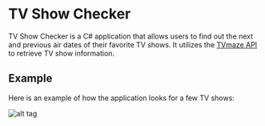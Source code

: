 # TV Show Checker

TV Show Checker is a C# application that allows users to find out the next and previous air dates of their favorite TV shows. It utilizes the [TVmaze API](https://www.tvmaze.com/api) to retrieve TV show information.

## Example

Here is an example of how the application looks for a few TV shows:

![alt tag](https://i.imgur.com/6QblrKJ.png "Example usage of the application")
